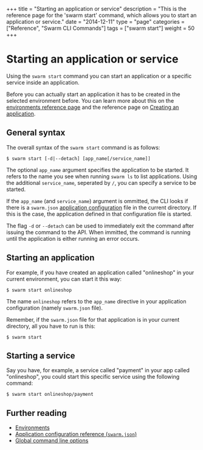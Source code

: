 +++
title = "Starting an application or service"
description = "This is the reference page for the 'swarm start' command, which allows you to start an application or service."
date = "2014-12-11"
type = "page"
categories = ["Reference", "Swarm CLI Commands"]
tags = ["swarm start"]
weight = 50
+++

# Starting an application or service

Using the `swarm start` command you can start an application or a specific service inside an application.

Before you can actually start an application it has to be created in the selected environment before. You can learn more about this on the [environments reference page](../env/) and the reference page on [Creating an application](../create/).

## General syntax

The overall syntax of the `swarm start` command is as follows:

```nohighlight
$ swarm start [-d|--detach] [app_name[/service_name]]
```

The optional `app_name` argument specifies the application to be started. It refers to the name you see when running `swarm ls` to list applications. Using the additional `service_name`, seperated by `/`, you can specify a service to be started.

If the `app_name` (and `service_name`) argument is ommitted, the CLI looks if there is a `swarm.json` [application configuration](../swarm-json/) file in the current directory. If this is the case, the application defined in that configuration file is started.

The flag `-d` or `--detach` can be used to immediately exit the command after issuing the command to the API. When immitted, the command is running until the application is either running an error occurs.

## Starting an application

For example, if you have created an application called "onlineshop" in your current environment, you can start it this way:

```nohighlight
$ swarm start onlineshop
```

The name `onlineshop` refers to the `app_name` directive in your application configuration (namely `swarm.json` file).

Remember, if the `swarm.json` file for that application is in your current directory, all you have to run is this:

```nohighlight
$ swarm start
```

## Starting a service

Say you have, for example, a service called "payment" in your app called "onlineshop", you could start this specific service using the following command:

```nohighlight
$ swarm start onlineshop/payment
```

## Further reading

* [Environments](../env/)
* [Application configuration reference (`swarm.json`)](../swarm-json/)
* [Global command line options](../global-options/)

